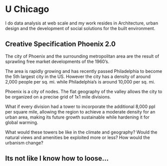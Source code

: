 # U Chicago
I do data analysis at web scale and my work resides in Architecture, urban design and the development of social solutions for the built environment.

## Creative Specification Phoenix 2.0
The city of Phoenix and the surrounding metropolitan area are the result of sprawling free market developments of the 1960’s.  

The area is rapidly growing and has recently passed Philadelphia to become the 5th largest city in the US.  However the city has a density of around 2,000 people per sq. mi. while Philadelphia’s is around 10,000 per sq. mi. 

Phoenix is a city of nodes. The flat geography of the valley allows the city to be organized on a precise grid of 1x1 mile divisions.

What if every division had a tower to incorporate the additional 8,000 ppl per square mile, allowing the region to achieve a moderate density for an urban area, making its future growth sustainable while hardening it for global warming.

What would these towers be like in the climate and geography? Would the natural views and amenities be exploited more or less?   How would the urbanism change?

## Its not like I know how to loose…
